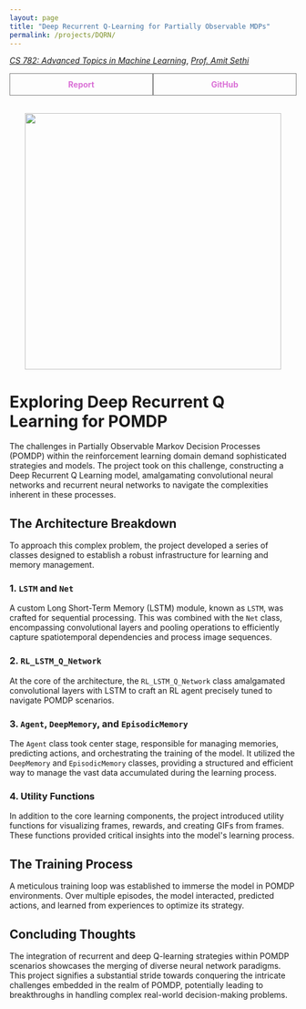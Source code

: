 ```yaml
---
layout: page
title: "Deep Recurrent Q-Learning for Partially Observable MDPs"
permalink: /projects/DQRN/
---
```



  [_CS 782: Advanced Topics in Machine Learning_](https://www.ee.iitb.ac.in/web/course_lists/ee-782-advanced-machine-learning/), [_Prof. Amit Sethi_](https://www.ee.iitb.ac.in/~asethi/) 

  <div style="display: flex;">
    <a href="/assets/pdf/Billiards.pdf" style="flex: 1; padding: 10px; border: 1px solid grey; text-align: center; text-decoration: none;">
        <div style="font-weight: bold; color: orchid;">Report</div>
    </a>
    <a href="https://github.com/Vansh28Kapoor/ee-782-project" style="flex: 1; padding: 10px; border: 1px solid grey; text-align: center; text-decoration: none;">
        <div style="font-weight: bold; color: orchid;">GitHub</div>
    </a>
</div>

<br>

<p align="center">
    <img width="450"  src="/assets/img/DQRN.gif">
</p>

# Exploring Deep Recurrent Q Learning for POMDP

The challenges in Partially Observable Markov Decision Processes (POMDP) within the reinforcement learning domain demand sophisticated strategies and models. The project took on this challenge, constructing a Deep Recurrent Q Learning model, amalgamating convolutional neural networks and recurrent neural networks to navigate the complexities inherent in these processes.

## The Architecture Breakdown

To approach this complex problem, the project developed a series of classes designed to establish a robust infrastructure for learning and memory management.

### 1. `LSTM` and `Net`
A custom Long Short-Term Memory (LSTM) module, known as `LSTM`, was crafted for sequential processing. This was combined with the `Net` class, encompassing convolutional layers and pooling operations to efficiently capture spatiotemporal dependencies and process image sequences.

### 2. `RL_LSTM_Q_Network`
At the core of the architecture, the `RL_LSTM_Q_Network` class amalgamated convolutional layers with LSTM to craft an RL agent precisely tuned to navigate POMDP scenarios.

### 3. `Agent`, `DeepMemory`, and `EpisodicMemory`
The `Agent` class took center stage, responsible for managing memories, predicting actions, and orchestrating the training of the model. It utilized the `DeepMemory` and `EpisodicMemory` classes, providing a structured and efficient way to manage the vast data accumulated during the learning process.

### 4. Utility Functions
In addition to the core learning components, the project introduced utility functions for visualizing frames, rewards, and creating GIFs from frames. These functions provided critical insights into the model's learning process.

## The Training Process

A meticulous training loop was established to immerse the model in POMDP environments. Over multiple episodes, the model interacted, predicted actions, and learned from experiences to optimize its strategy.

## Concluding Thoughts

The integration of recurrent and deep Q-learning strategies within POMDP scenarios showcases the merging of diverse neural network paradigms. This project signifies a substantial stride towards conquering the intricate challenges embedded in the realm of POMDP, potentially leading to breakthroughs in handling complex real-world decision-making problems.
